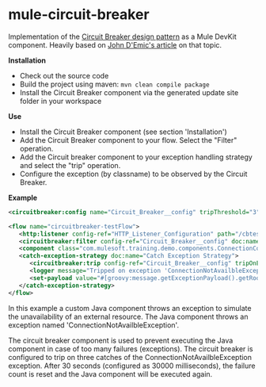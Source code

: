 mule-circuit-breaker
====================

Implementation of the [Circuit Breaker design pattern](http://en.wikipedia.org/wiki/Circuit_breaker_design_pattern) as a Mule DevKit component.
Heavily based on [John D'Emic's article](http://blogs.mulesoft.org/implementing-a-circuit-breaker-with-devkit/) on that topic.

**Installation**
- Check out the source code
- Build the project using maven: `mvn clean compile package`
- Install the Circuit Breaker component via the generated update site folder in your workspace


**Use**
- Install the Circuit Breaker component (see section 'Installation')
- Add the Circuit Breaker component to your flow. Select the "Filter" operation.
- Add the Circuit breaker component to your exception handling strategy and select the "trip" operation.
- Configure the exception (by classname) to be observed by the Circuit Breaker.

**Example**
``` XML
<circuitbreaker:config name="Circuit_Breaker__config" tripThreshold="3" tripTimeout="30000" breakerName="Circuit_Breaker" doc:name="Circuit Breaker: config"/>

<flow name="circuitbreaker-testFlow">
   <http:listener config-ref="HTTP_Listener_Configuration" path="/cbtest" allowedMethods="GET" doc:name="HTTP"/>
   <circuitbreaker:filter config-ref="Circuit_Breaker__config" doc:name="Circuit Breaker Filter"/>
   <component class="com.mulesoft.training.demo.components.ConnectionComponent" doc:name="ConnectionComponent"/>
   <catch-exception-strategy doc:name="Catch Exception Strategy">
      <circuitbreaker:trip config-ref="Circuit_Breaker__config" tripOnException="com.mulesoft.training.demo.exceptions.ConnectionNotAvailbleException" doc:name="Circuit Breaker"/>
      <logger message="Tripped on exception 'ConnectionNotAvailbleException'" level="INFO" doc:name="Logger"/>
      <set-payload value="#[groovy:message.getExceptionPayload().getRootException().getMessage()]" doc:name="Set Payload"/>
   </catch-exception-strategy>
</flow>
```
In this example a custom Java component throws an exception to simulate the unavailability of an external resource.
The Java component throws an exception named 'ConnectionNotAvailbleException'.  

The circuit breaker component is used to prevent executing the Java component in case of too many failures (exceptions). The circuit breaker is configured to trip on three catches of the ConnectionNotAvailbleException exception.
After 30 seconds (configured as 30000 milliseconds), the failure count is reset and the Java component will be executed again.

